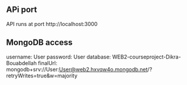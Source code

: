 ## APi port

API runs at port http://localhost:3000

## MongoDB access

username: User
password: User
database: WEB2-courseproject-Dikra-Bouabdellah
finalUrl: mongodb+srv://User:User@web2.hxvqw4o.mongodb.net/?retryWrites=true&w=majority
